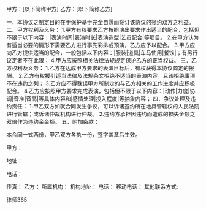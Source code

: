 
 


甲方：[以下简称甲方]
乙方：[以下简称乙方]

一．本协议之制定目的在于保护基于完全自愿而签订该协议的签约双方之利益。
二．甲方权利及义务：
1.甲方有权要求乙方按照演出要求作出适当的配合，包括但不限于以下内容：|表演时间|表演时长|表演造型|艺员配合|等项目。
2.在甲方认为有适当必要的情形下需要乙方进行事先彩排或预演，乙方应予以配合。
3.甲方应向乙方提供适当的配合，一般包括以下内容：|服装|道具|车马使用|餐饮|；有另行议定者不在此限；
4.甲方应按照相关法律法规规定保护乙方的正当权益。
三．乙方权利及义务：
1.乙方在达成甲方要求的表演目标后，有权获得本协议商定的报酬。
2.乙方有权援引适当法律及法规条文拒绝不适当的表演内容，且该拒绝事项不在违约之列；
3.乙方应不得耽误甲方所制定的与乙方相关的工作进度并应积极配合。
4.乙方应按照甲方要求完成表演，包括但不限于以下内容：|动作|力度|协调|音准|音高|等具体内容和|感情处理|投入程度|等抽象内容；
四．争议处理及违约责任：
1.甲乙双方如就合同发生争议，可以诉诸签约所在地具管辖权的人民法院进行管辖；或诉诸仲裁机构进行仲裁。
2.违约方承担因违约而造成的损失金额之双倍作为违约金金额。
五．附加条款：


本合同一式两份，甲乙双方各执一份，签字盖章后生效。


甲方：


地址：


电话：


传真：
乙方：
所属机构：
机构地址：
电话：
移动电话：
其他联系方式:




 
律师365









 


 

 
 
 
 
 
  


  
 

  


  


  
 
 
 
 


